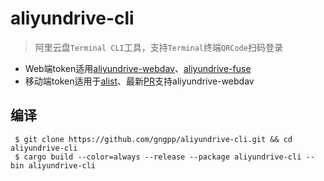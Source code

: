 # aliyundrive-cli

> 阿里云盘`Terminal CLI`工具，支持`Terminal`终端`QRCode`扫码登录
- Web端token适用[aliyundrive-webdav](https://github.com/messense/aliyundrive-webdav)、[aliyundrive-fuse](https://github.com/messense/aliyundrive-fuse)
- 移动端token适用于[alist](https://github.com/Xhofe/alist)、最新[PR](https://github.com/messense/aliyundrive-webdav/pull/452)支持aliyundrive-webdav

## 编译
```shell
 $ git clone https://github.com/gngpp/aliyundrive-cli.git && cd aliyundrive-cli
 $ cargo build --color=always --release --package aliyundrive-cli --bin aliyundrive-cli
```
